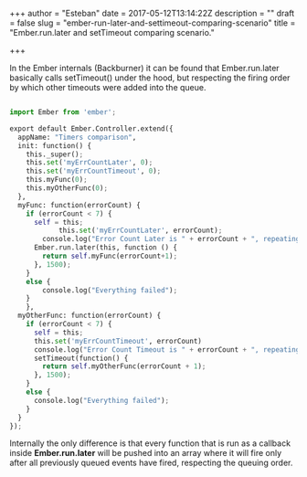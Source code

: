 +++
author = "Esteban"
date = 2017-05-12T13:14:22Z
description = ""
draft = false
slug = "ember-run-later-and-settimeout-comparing-scenario"
title = "Ember.run.later and setTimeout comparing scenario."

+++


In the Ember internals (Backburner) it can be found that Ember.run.later basically calls setTimeout() under the hood, but respecting the firing order by which other timeouts were added into the queue. 


```python

import Ember from 'ember';

export default Ember.Controller.extend({
  appName: "Timers comparison",
  init: function() {
    this._super();
    this.set('myErrCountLater', 0);
    this.set('myErrCountTimeout', 0);
    this.myFunc(0);
    this.myOtherFunc(0);
  },
  myFunc: function(errorCount) {
    if (errorCount < 7) {
      self = this;
            this.set('myErrCountLater', errorCount);
        console.log("Error Count Later is " + errorCount + ", repeating");
      Ember.run.later(this, function () {
        return self.myFunc(errorCount+1);
      }, 1500);
    }
    else {
        console.log("Everything failed");
    }
    },
  myOtherFunc: function(errorCount) {
    if (errorCount < 7) {
      self = this;
      this.set('myErrCountTimeout', errorCount)
      console.log("Error Count Timeout is " + errorCount + ", repeating");
      setTimeout(function() {
        return self.myOtherFunc(errorCount + 1);
      }, 1500);
    }
    else {
      console.log("Everything failed");
    }
  }
});

```


Internally the only difference is that every function that is run as a callback inside **Ember.run.later** will be pushed into an array where it will fire only after all previously queued events have fired, respecting the queuing order.

